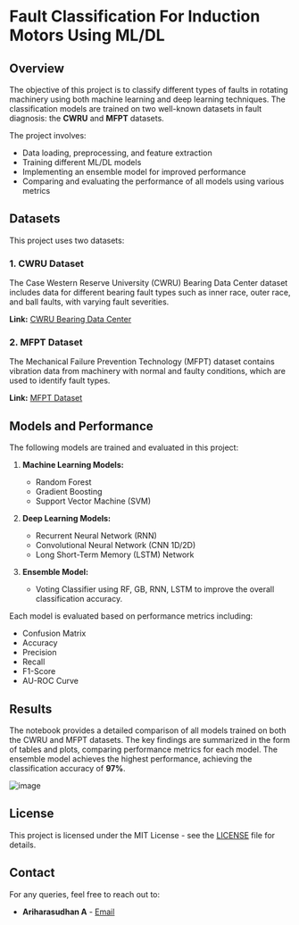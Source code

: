 # Fault Classification For Induction Motors Using ML/DL

## Overview

The objective of this project is to classify different types of faults in rotating machinery using both machine learning and deep learning techniques. The classification models are trained on two well-known datasets in fault diagnosis: the **CWRU** and **MFPT** datasets. 

The project involves:
- Data loading, preprocessing, and feature extraction
- Training different ML/DL models
- Implementing an ensemble model for improved performance
- Comparing and evaluating the performance of all models using various metrics

## Datasets

This project uses two datasets:

### 1. **CWRU Dataset**
   The Case Western Reserve University (CWRU) Bearing Data Center dataset includes data for different bearing fault types such as inner race, outer race, and ball faults, with varying fault severities.

   **Link:** [CWRU Bearing Data Center](https://engineering.case.edu/bearingdatacenter/download-data-file)

### 2. **MFPT Dataset**
   The Mechanical Failure Prevention Technology (MFPT) dataset contains vibration data from machinery with normal and faulty conditions, which are used to identify fault types.

   **Link:** [MFPT Dataset](https://www.mfpt.org/fault-data-sets/)

## Models and Performance

The following models are trained and evaluated in this project:

1. **Machine Learning Models:**
   - Random Forest
   - Gradient Boosting
   - Support Vector Machine (SVM)

2. **Deep Learning Models:**
   - Recurrent Neural Network (RNN)
   - Convolutional Neural Network (CNN 1D/2D)
   - Long Short-Term Memory (LSTM) Network

4. **Ensemble Model:**
   - Voting Classifier using RF, GB, RNN, LSTM to improve the overall classification accuracy.

Each model is evaluated based on performance metrics including:
- Confusion Matrix
- Accuracy
- Precision
- Recall
- F1-Score
- AU-ROC Curve

## Results

The notebook provides a detailed comparison of all models trained on both the CWRU and MFPT datasets. The key findings are summarized in the form of tables and plots, comparing performance metrics for each model. The ensemble model achieves the highest performance, achieving the classification accuracy of **97%**.

![image](https://github.com/user-attachments/assets/7b5069ac-6e4b-41e5-89c4-91f5b4e99195)

## License

This project is licensed under the MIT License - see the [LICENSE](LICENSE) file for details.

## Contact

For any queries, feel free to reach out to:
- **Ariharasudhan A** - [Email](mailto:ariadaikalam1234@gmail.com)
